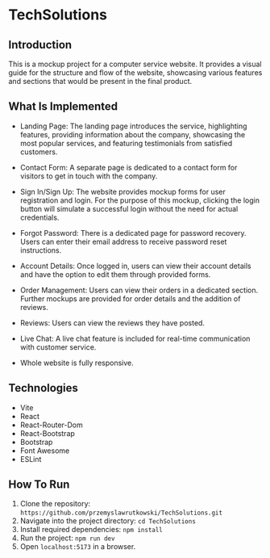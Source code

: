 # TechSolutions

## Introduction

This is a mockup project for a computer service website. It provides a visual guide for the structure and flow of the website, showcasing various features and sections that would be present in the final product.

## What Is Implemented

* Landing Page: The landing page introduces the service, highlighting features, providing information about the company, showcasing the most popular services, and featuring testimonials from satisfied customers.

* Contact Form: A separate page is dedicated to a contact form for visitors to get in touch with the company.

* Sign In/Sign Up: The website provides mockup forms for user registration and login. For the purpose of this mockup, clicking the login button will simulate a successful login without the need for actual credentials.

* Forgot Password: There is a dedicated page for password recovery. Users can enter their email address to receive password reset instructions.

* Account Details: Once logged in, users can view their account details and have the option to edit them through provided forms.

* Order Management: Users can view their orders in a dedicated section. Further mockups are provided for order details and the addition of reviews.

* Reviews: Users can view the reviews they have posted.

* Live Chat: A live chat feature is included for real-time communication with customer service.

* Whole website is fully responsive.

## Technologies

* Vite
* React
* React-Router-Dom
* React-Bootstrap
* Bootstrap
* Font Awesome
* ESLint

## How To Run

1. Clone the repository: `https://github.com/przemyslawrutkowski/TechSolutions.git`
2. Navigate into the project directory: `cd TechSolutions`
3. Install required dependencies: `npm install`
4. Run the project: `npm run dev`
5. Open `localhost:5173` in a browser.
